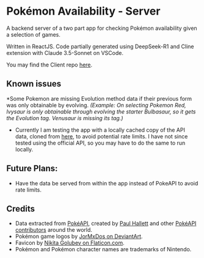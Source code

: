 # Pokémon Availability - Server
A backend server of a two part app for checking Pokémon availability given a selection of games. 

Written in ReactJS. Code partially generated using DeepSeek-R1 and Cline extension with Claude 3.5-Sonnet on VSCode.

You may find the Client repo [here](https://github.com/VHCosta/pokemon-availability-client).

## Known issues

*Some Pokemon are missing Evolution method data if their previous form was only obtainable by evolving. _(Example: On selecting Pokemon Red, Ivysaur is only obtainable through evolving the starter Bulbasaur, so it gets the Evolution tag. Venusaur is missing its tag.)_
* Currently I am testing the app with a locally cached copy of the API data, cloned from [here](https://github.com/PokeAPI/pokeapi), to avoid potential rate limits. I have not since tested using the official API, so you may have to do the same to run locally.

## Future Plans:

* Have the data be served from within the app instead of PokeAPI to avoid rate limits.

## Credits

* Data extracted from [PokéAPI](https://pokeapi.co/), created by [Paul Hallett](https://github.com/phalt) and other [PokéAPI contributors](https://github.com/PokeAPI/pokeapi/graphs/contributors) around the world.
* Pokémon game logos by [JorMxDos on DeviantArt](https://www.deviantart.com/jormxdos).
* Favicon by [Nikita Golubev on Flaticon.com](https://www.flaticon.com/authors/nikita-golubev).
* Pokémon and Pokémon character names are trademarks of Nintendo.